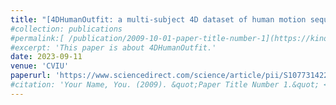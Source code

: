 ```yaml
---
title: "[4DHumanOutfit: a multi-subject 4D dataset of human motion sequences in varying outfits exhibiting large displacements](https://kinovis.inria.fr/4dhumanoutfit/)"
#collection: publications
#permalink:[ /publication/2009-10-01-paper-title-number-1](https://kinovis.inria.fr/4dhumanoutfit/)
#excerpt: 'This paper is about 4DHumanOutfit.'
date: 2023-09-11
venue: 'CVIU'
paperurl: 'https://www.sciencedirect.com/science/article/pii/S1077314223002163'
#citation: 'Your Name, You. (2009). &quot;Paper Title Number 1.&quot; <i>Journal 1</i>. 1(1).'
---
```





